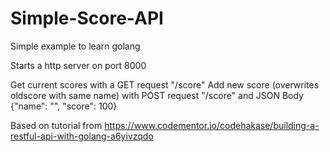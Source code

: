 # Simple-Score-API

Simple example to learn golang

Starts a http server on port 8000

Get current scores with a GET request "/score"
Add new score (overwrites oldscore with same name) with POST request "/score" and JSON Body {"name": "<your name>", "score": 100}

Based on tutorial from https://www.codementor.io/codehakase/building-a-restful-api-with-golang-a6yivzqdo
